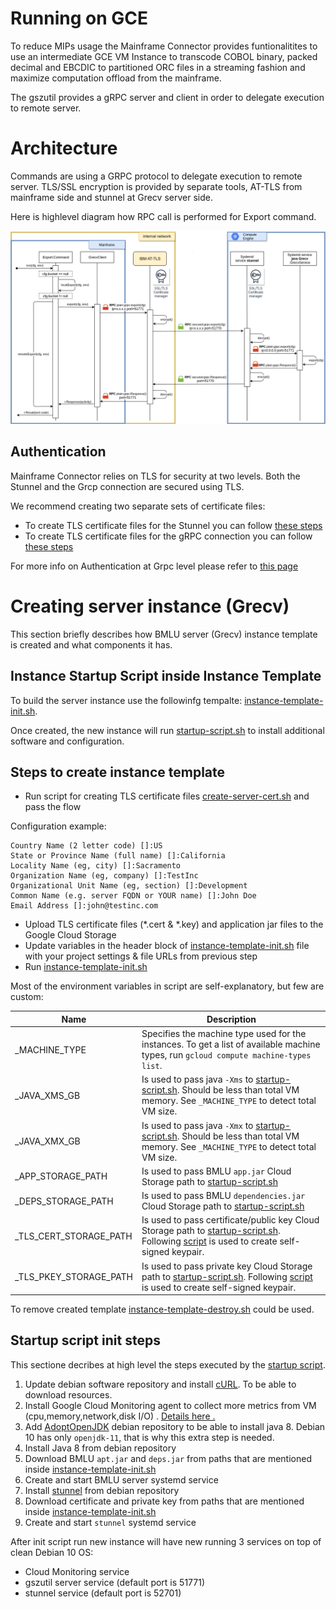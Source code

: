 # Running on GCE

To reduce MIPs usage the Mainframe Connector provides funtionalitites to use an intermediate GCE VM Instance to transcode COBOL binary, packed decimal and EBCDIC to partitioned ORC files in a streaming fashion and maximize computation offload from the mainframe.

The gszutil provides a gRPC server and client in order to delegate execution to remote server.


# Architecture
Commands are using a GRPC protocol to delegate execution to remote server. TLS/SSL encryption is provided by separate tools, AT-TLS from mainframe side and stunnel at Grecv server side.

Here is highlevel diagram how RPC call is performed for Export command.

![bq_export_rpc_call](../img/bq_export_rpc_call.png)

## Authentication
Mainframe Connector relies on TLS for security at two levels. Both the Stunnel and the Grcp connection are secured using TLS.

We recommend creating two separate sets of certificate files:
- To create TLS certificate files for the Stunnel you can follow [these steps](environment/create-server-cert.sh)
- To create TLS certificate files for the gRPC connection you can follow [these steps](https://github.com/grpc/grpc-java/blob/master/testing/src/main/resources/certs/README)

For more info on Authentication at Grpc level please refer to [this page](https://github.com/grpc/grpc-java/tree/master/examples/example-tls)

# Creating server instance (Grecv)


This section briefly describes how BMLU server (Grecv) instance template is created and what components it has.

## Instance Startup Script inside Instance Template

To build the server instance use the followinfg tempalte: [instance-template-init.sh](environment/instance-template-init.sh).

Once created, the new instance will run [startup-script.sh](environment/startup-script.sh) to install additional software and configuration.


## Steps to create instance template

- Run script for creating TLS certificate files [create-server-cert.sh](environment/create-server-cert.sh) and pass the flow

Configuration example:
```
Country Name (2 letter code) []:US
State or Province Name (full name) []:California
Locality Name (eg, city) []:Sacramento
Organization Name (eg, company) []:TestInc
Organizational Unit Name (eg, section) []:Development
Common Name (e.g. server FQDN or YOUR name) []:John Doe
Email Address []:john@testinc.com
```
- Upload TLS certificate files (*.cert & *.key) and application jar files to the Google Cloud Storage
- Update variables in the header block of [instance-template-init.sh](environment/instance-template-init.sh) file with your project settings & file URLs from previous step
- Run [instance-template-init.sh](environment/instance-template-init.sh)

Most of the environment variables in script are self-explanatory, but few are custom:

|Name|Description|
|---|---|
|_MACHINE_TYPE| Specifies the machine type used for the instances. To get a list of available machine types, run `gcloud compute machine-types list`. |
|_JAVA_XMS_GB| Is used to pass java `-Xms` to [startup-script.sh](environment/startup-script.sh). Should be less than total VM memory. See `_MACHINE_TYPE` to detect total VM size. |
|_JAVA_XMX_GB| Is used to pass java `-Xmx` to [startup-script.sh](environment/startup-script.sh). Should be less than total VM memory. See `_MACHINE_TYPE` to detect total VM size. |
|_APP_STORAGE_PATH| Is used to pass BMLU `app.jar` Cloud Storage path to [startup-script.sh](environment/startup-script.sh) |
|_DEPS_STORAGE_PATH| Is used to pass BMLU `dependencies.jar` Cloud Storage path to [startup-script.sh](environment/startup-script.sh) |
|_TLS_CERT_STORAGE_PATH| Is used to pass certificate/public key Cloud Storage path to [startup-script.sh](environment/startup-script.sh). Following [script](../certs/create-server-cert.sh) is used to create self-signed keypair.|
|_TLS_PKEY_STORAGE_PATH| Is used to pass private key Cloud Storage path to [startup-script.sh](environment/startup-script.sh). Following [script](../certs/create-server-cert.sh) is used to create self-signed keypair.|

To remove created template [instance-template-destroy.sh](./instance-template-destroy.sh) could be used.



## Startup script init steps

This sectione decribes at high level the steps executed by the [startup script](environment/startup-script.sh).

1. Update debian software repository and install [cURL](https://ru.wikipedia.org/wiki/CURL). To be able to download
   resources.
2. Install Google Cloud Monitoring agent to collect more metrics from VM (cpu,memory,network,disk I/O)
   . [Details here .](https://cloud.google.com/monitoring/agent/monitoring/installation#agent-install-latest-linux)
3. Add [AdoptOpenJDK](https://adoptopenjdk.net/) debian repository to be able to install java 8. Debian 10 has
   only `openjdk-11`, that is why this extra step is needed.
4. Install Java 8 from debian repository
5. Download BMLU `apt.jar` and `deps.jar` from paths that are mentioned
   inside [instance-template-init.sh](environment/instance-template-init.sh)
6. Create and start BMLU server systemd service
7. Install [stunnel](https://www.stunnel.org/) from debian repository
8. Download certificate and private key from paths that are mentioned
   inside  [instance-template-init.sh](environment/instance-template-init.sh)
9. Create and start `stunnel` systemd service


After init script run new instance will have new running 3 services on top of clean Debian 10 OS:

- Cloud Monitoring service
- gszutil server service (default port is 51771)
- stunnel service (default port is 52701)